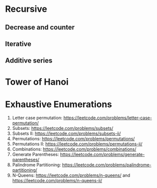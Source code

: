 # Recursive
## Decrease and counter
## Iterative
## Additive series
# Tower of Hanoi
# Exhaustive Enumerations

1. Letter case permutation: https://leetcode.com/problems/letter-case-permutation/
2. Subsets: https://leetcode.com/problems/subsets/
3. Subsets II: https://leetcode.com/problems/subsets-ii/
4. Permutations: https://leetcode.com/problems/permutations/
5. Permutations II: https://leetcode.com/problems/permutations-ii/
6. Combinations: https://leetcode.com/problems/combinations/
7. Generate Parentheses: https://leetcode.com/problems/generate-parentheses/
8. Palindrome Partitioning: https://leetcode.com/problems/palindrome-partitioning/
9. N-Queens: https://leetcode.com/problems/n-queens/ and https://leetcode.com/problems/n-queens-ii/

